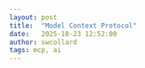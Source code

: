 ```yaml
---
layout: post
title:  "Model Context Protocol"
date:   2025-10-23 12:52:00
author: swcollard
tags: mcp, ai
---
```





